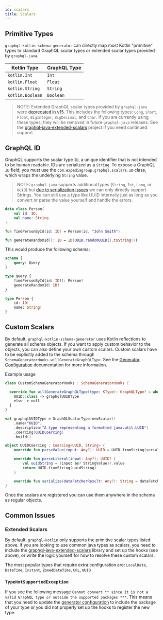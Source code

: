 ```yaml
---
id: scalars
title: Scalars
---
```


## Primitive Types
`graphql-kotlin-schema-generator` can directly map most Kotlin "primitive" types to standard GraphQL scalar types or
extended scalar types provided by `graphql-java`.

| Kotlin Type         | GraphQL Type |
|---------------------|--------------|
| `kotlin.Int`        | `Int`        |
| `kotlin.Float`      | `Float`      |
| `kotlin.String`     | `String`     |
| `kotlin.Boolean`    | `Boolean`    |

> NOTE: Extended GraphQL scalar types provided by `graphql-java` were [deprecated in v15](https://github.com/graphql-java/graphql-java/releases/tag/v15.0).
> This includes the following types: `Long`, `Short`, `Float`, `BigInteger`, `BigDecimal`, and `Char`.
> If you are currently using these types, they will be removed in future `graphql-java` releases.
> See the [graphql-java-extended-scalars](https://github.com/graphql-java/graphql-java-extended-scalars) project if you need continued support.

## GraphQL ID

GraphQL supports the scalar type `ID`, a unique identifier that is not intended to be human readable. IDs are
serialized as a `String`. To expose a GraphQL `ID` field, you must use the `com.expediagroup.graphql.scalars.ID` class, which wraps the underlying `String` value.


> NOTE: `graphql-java` supports additional types (`String`, `Int`, `Long`, or `UUID`) but [due to serialization issues](https://github.com/ExpediaGroup/graphql-kotlin/issues/317) we can only directly support Strings. You can still use a type like UUID internally just as long as you convert or parse the value yourself and handle the errors.

```kotlin
data class Person(
    val id: ID,
    val name: String
)

fun findPersonById(id: ID) = Person(id, "John Smith")

fun generateRandomId(): ID = ID(UUID.randomUUID().toString())
```

This would produce the following schema:

```graphql
schema {
    query: Query
}

type Query {
    findPersonById(id: ID!): Person!
    generateRandomId: ID!
}

type Person {
    id: ID!
    name: String!
}
```

## Custom Scalars

By default, `graphql-kotlin-schema-generator` uses Kotlin reflections to generate all schema objects. If you want to
apply custom behavior to the objects, you can also define your own custom scalars. Custom scalars have to be explicitly
added to the schema through `SchemaGeneratorHooks.willGenerateGraphQLType`.
See the [Generator Configuration](../customizing-schemas/generator-config.md) documentation for more information.

Example usage

```kotlin
class CustomSchemaGeneratorHooks : SchemaGeneratorHooks {

  override fun willGenerateGraphQLType(type: KType): GraphQLType? = when (type.classifier as? KClass<*>) {
    UUID::class -> graphqlUUIDType
    else -> null
  }
}

val graphqlUUIDType = GraphQLScalarType.newScalar()
    .name("UUID")
    .description("A type representing a formatted java.util.UUID")
    .coercing(UUIDCoercing)
    .build()

object UUIDCoercing : Coercing<UUID, String> {
    override fun parseValue(input: Any?): UUID = UUID.fromString(serialize(input))

    override fun parseLiteral(input: Any?): UUID? {
        val uuidString = (input as? StringValue)?.value
        return UUID.fromString(uuidString)
    }

    override fun serialize(dataFetcherResult: Any?): String = dataFetcherResult.toString()
}
```

Once the scalars are registered you can use them anywhere in the schema as regular objects.

## Common Issues

### Extended Scalars

By default, `graphql-kotlin` only supports the primitive scalar types listed above. If you are looking to use common java types as scalars, you need to include the [graphql-java-extended-scalars](https://github.com/graphql-java/graphql-java-extended-scalars) library and set up the hooks (see above), or write the logic yourself for how to resolve these custom scalars.

The most popular types that require extra configuration are: `LocalDate`, `DateTime`, `Instant`, `ZonedDateTime`, `URL`, `UUID`

### `TypeNotSupportedException`

If you see the following message `Cannot convert ** since it is not a valid GraphQL type or outside the supported packages ***`. This means that you need to update the [generator configuration](../customizing-schemas/generator-config.md) to include the package of your type or you did not properly set up the hooks to register the new type.
